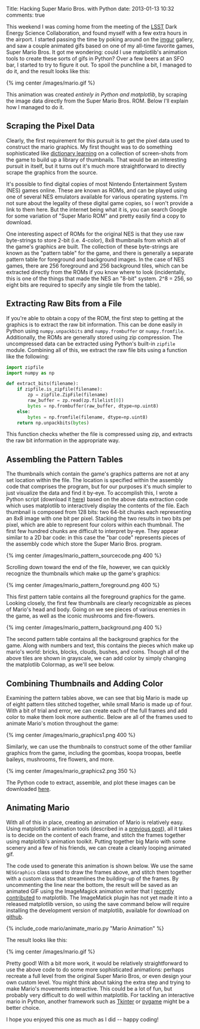 Title: Hacking Super Mario Bros. with Python
date: 2013-01-13 10:32
comments: true

<!-- PELICAN_BEGIN_SUMMARY -->

This weekend I was coming home from the meeting of the
[LSST](http://www.lsst.org) Dark Energy Science Collaboration,
and found myself with a few extra hours in the airport.
I started passing the time by poking around on the [imgur](http://imgur.com)
gallery, and saw a couple animated gifs based on
one of my all-time favorite games, Super Mario Bros.
It got me wondering: could I use matplotlib's animation tools to create these
sorts of gifs in Python?  Over a few beers at an SFO bar, I started to try
to figure it out.  To spoil the punchline a bit, I managed to do it, and the
result looks like this:

{% img center /images/mario.gif %}

This animation was created *entirely in Python and matplotlib*, by scraping the
image data directly from the Super Mario Bros. ROM.  Below I'll explain how
I managed to do it.

<!-- PELICAN_END_SUMMARY -->

## Scraping the Pixel Data ##

Clearly, the first requirement for this pursuit
is to get the pixel data used to construct the
mario graphics.  My first thought was to do something sophisticated like
[dictionary learning](http://en.wikipedia.org/wiki/Machine_learning#Sparse_Dictionary_Learning) on a collection of screen-shots from the game
to build up a library of thumbnails.  That would be an interesting pursuit
in itself, but it turns out it's much more straightforward to directly
scrape the graphics from the source.

It's possible to find digital copies of most
Nintendo Entertainment System (NES) games online.
These are known as ROMs, and can be played using one of
several NES emulators available for various operating systems.
I'm not sure about the legality of these
digital game copies, so I won't provide a link to them here.  But the internet
being what it is, you can search Google for some variation of "Super Mario
ROM" and pretty easily find a copy to download.

One interesting aspect of ROMs for the original NES is that
they use raw byte-strings to store 2-bit (i.e. 4-color), 8x8 thumbnails from
which all of the game's graphics are built.
The collection of these byte-strings
are known as the "pattern table" for the game, and there is generally a
separate pattern table for foreground and background images.
In the case of NES games, there are
256 foreground and 256 background tiles, which can be extracted directly from
the ROMs if you know where to look (incidentally, this is one of the things
that made the NES an "8-bit" system.  2^8 = 256, so eight bits are required
to specify any single tile from the table).

## Extracting Raw Bits from a File ##
If you're able to obtain a copy of the ROM, the first step to getting at the
graphics is to extract the raw bit information.
This can be done easily in Python using ``numpy.unpackbits``
and ``numpy.frombuffer`` or ``numpy.fromfile``.
Additionally, the ROMs are generally stored using
zip compression.  The uncompressed data can be extracted using Python's
built-in ``zipfile`` module.  Combining all of this, we extract the raw file
bits using a function like the following:

``` python
import zipfile
import numpy as np

def extract_bits(filename):
    if zipfile.is_zipfile(filename):
        zp = zipfile.ZipFile(filename)
        raw_buffer = zp.read(zp.filelist[0])
        bytes = np.frombuffer(raw_buffer, dtype=np.uint8)
    else:
        bytes = np.fromfile(filename, dtype=np.uint8)
    return np.unpackbits(bytes)
```

This function checks whether the file is compressed using zip, and extracts
the raw bit information in the appropriate way.

## Assembling the Pattern Tables ##
The thumbnails which contain the game's graphics patterns are not at any set
location within the file.  The location is specified within the assembly
code that comprises the program, but for our purposes
it's much simpler to just visualize
the data and find it by-eye.  To accomplish this,
I wrote a Python script
(download it [here](/downloads/code/mario/view_pattern_table.py))
based on the above data extraction code
which uses matplotlib to interactively display the contents of the file.
Each thumbnail is composed from 128 bits:
two 64-bit chunks each representing an 8x8 image with one bit per pixel.
Stacking the two results in two bits per pixel, which are able to
represent four colors within each thumbnail.
The first few hundred chunks are difficult to interpret by-eye. They appear
similar to a 2D bar code: in this case the "bar code" represents pieces of the
assembly code which store the Super Mario Bros. program.

{% img center /images/mario_pattern_sourcecode.png 400 %}

Scrolling down toward the end of the file, however, we can quickly recognize
the thumbnails which make up the game's graphics:

{% img center /images/mario_pattern_foreground.png 400 %}

This first pattern table contains all the foreground graphics for the game.
Looking closely, the first few thumbnails
are clearly recognizable as pieces of Mario's head and body.
Going on we see pieces of various enemies in the game, as well as the iconic
mushrooms and fire-flowers.

{% img center /images/mario_pattern_background.png 400 %}

The second pattern table contains all the background graphics for the game.
Along with numbers and text, this contains the pieces which make up mario's
world: bricks, blocks, clouds, bushes, and coins.
Though all of the above tiles are shown in grayscale, we can add color by
simply changing the matplotlib Colormap, as we'll see below.

## Combining Thumbnails and Adding Color ##
Examining the pattern tables above, we can see that big Mario is made up of
eight pattern tiles stitched together, while small Mario is made up of four.
With a bit of trial and error, we can create each of the full frames and
add color to make them look more authentic.  Below are all of the frames used
to animate Mario's motion throughout the game:

{% img center /images/mario_graphics1.png 400 %}

Similarly, we can use the thumbnails to construct some of the other
familiar graphics from the game, including the goombas, koopa troopas,
beetle baileys, mushrooms, fire flowers, and more.

{% img center /images/mario_graphics2.png 350 %}

The Python code to extract, assemble, and plot these images can be downloaded
[here](/downloads/code/mario/draw_mario.py).

## Animating Mario ##
With all of this in place, creating an animation of Mario is relatively easy.
Using matplotlib's animation tools (described in a
[previous post](/blog/2012/08/18/matplotlib-animation-tutorial/)), all it
takes is to decide on the content of each frame, and stitch the frames together
using matplotlib's animation toolkit.  Putting together big Mario with some
scenery and a few of his friends, we can create a cleanly looping animated gif.

The code used to generate this animation is shown below.  We use the same
``NESGraphics`` class used to draw the frames above, and stitch them together
with a custom class that streamlines the building-up of the frames.
By uncommenting the line near the bottom, the result will be saved as an
animated GIF using the ImageMagick animation writer that I
[recently contributed](https://github.com/matplotlib/matplotlib/pull/1337)
to matplotlib.  The ImageMatick plugin has not yet made it into a
released matplotlib version, so using the save command below will
require installing the development version of matplotlib, available for
download on [github](http://github.com/matplotlib/matplotlib).

{% include_code mario/animate_mario.py "Mario Animation" %}

The result looks like this:

{% img center /images/mario.gif %}

Pretty good!  With a bit more work, it would
be relatively straightforward to use the above code to do some more
sophisticated animations: perhaps recreate a full
level from the original Super Mario Bros, or even design your own custom
level.  You might think about taking the extra step and trying to make Mario's
movements interactive.  This could be a lot of fun, but probably very difficult
to do well within matplotlib.
For tackling an interactive mario in Python, another framework such as
[Tkinter](http://docs.python.org/2/library/tkinter.html) or
[pygame](http://www.pygame.org/) might be a better choice.

I hope you enjoyed this one as much as I did -- happy coding!

